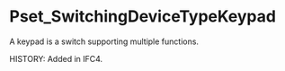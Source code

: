 # Pset_SwitchingDeviceTypeKeypad

A keypad is a switch supporting multiple functions.
<!-- end of short definition -->
 HISTORY: Added in IFC4.
